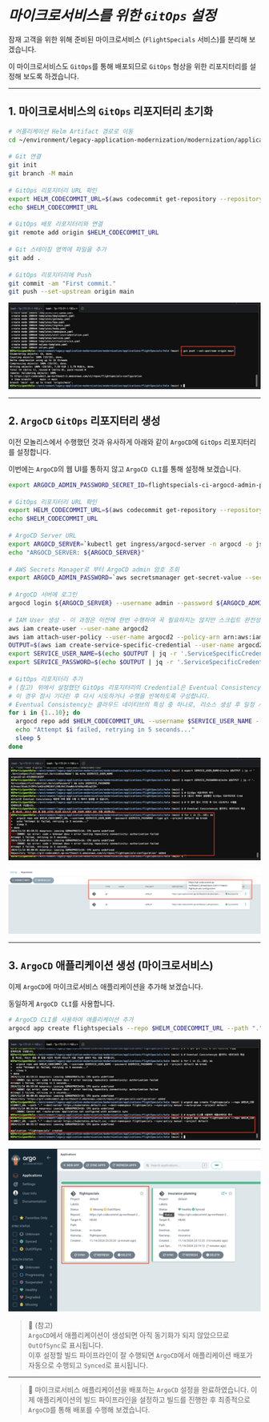 # ***마이크로서비스를 위한 `GitOps` 설정***

잠재 고객을 위한 위해 준비된 마이크로서비스 (`FlightSpecials` 서비스)를 분리해 보겠습니다.

이 마이크로서비스도 `GitOps`를 통해 배포되므로 `GitOps` 형상을 위한 리포지터리를 설정해 보도록 하겠습니다.

---

## 1. 마이크로서비스의 `GitOps` 리포지터리 초기화


```bash
# 어플리케이션 Helm Artifact 경로로 이동
cd ~/environment/legacy-application-modernization/modernization/applications/FlightSpecials/helm

# Git 연결
git init
git branch -M main

# GitOps 리포지터리 URL 확인
export HELM_CODECOMMIT_URL=$(aws codecommit get-repository --repository-name flightspecials-configuration --region ap-northeast-2 | grep -o '"cloneUrlHttp": "[^"]*' | grep -o '[^"]*$')
echo $HELM_CODECOMMIT_URL

# GitOps 배포 리포지터리와 연결
git remote add origin $HELM_CODECOMMIT_URL

# Git 스테이징 영역에 파일을 추가
git add .

# GitOps 리포지터리에 Push
git commit -am "First commit."
git push --set-upstream origin main
```

![GitOps 리포지터리 초기화](../../images/Microservices/FlightSpecials-GitOps-Repo-Init.png)

---

## 2. `ArgoCD` `GitOps` 리포지터리 생성

이전 모놀리스에서 수행했던 것과 유사하게 아래와 같이 `ArgoCD`에 `GitOps` 리포지터리를 설정합니다.

이번에는 `ArgoCD`의 웹 UI를 통하지 않고 `ArgoCD CLI`를 통해 설정해 보겠습니다.

```bash
export ARGOCD_ADMIN_PASSWORD_SECRET_ID=flightspecials-ci-argocd-admin-password

# GitOps 리포지터리 URL 확인
export HELM_CODECOMMIT_URL=$(aws codecommit get-repository --repository-name flightspecials-configuration --region ap-northeast-2 | grep -o '"cloneUrlHttp": "[^"]*' | grep -o '[^"]*$')
echo $HELM_CODECOMMIT_URL

# ArgoCD Server URL
export ARGOCD_SERVER=`kubectl get ingress/argocd-server -n argocd -o json | jq --raw-output '.status.loadBalancer.ingress[0].hostname'`
echo "ARGOCD_SERVER: ${ARGOCD_SERVER}"

# AWS Secrets Manager로 부터 ArgoCD admin 암호 조회
export ARGOCD_ADMIN_PASSWORD=`aws secretsmanager get-secret-value --secret-id $ARGOCD_ADMIN_PASSWORD_SECRET_ID --query SecretString --output text`

# ArgoCD 서버에 로그인
argocd login ${ARGOCD_SERVER} --username admin --password ${ARGOCD_ADMIN_PASSWORD} --insecure --grpc-web

# IAM User 생성 - 이 과정은 이전에 한번 수행하여 꼭 필요하지는 않지만 스크립트 완전성을 위해 추가
aws iam create-user --user-name argocd2
aws iam attach-user-policy --user-name argocd2 --policy-arn arn:aws:iam::aws:policy/AWSCodeCommitPowerUser
OUTPUT=$(aws iam create-service-specific-credential --user-name argocd2 --service-name codecommit.amazonaws.com)
export SERVICE_USER_NAME=$(echo $OUTPUT | jq -r '.ServiceSpecificCredential.ServiceUserName') && echo $SERVICE_USER_NAME
export SERVICE_PASSWORD=$(echo $OUTPUT | jq -r '.ServiceSpecificCredential.ServicePassword') && echo $SERVICE_PASSWORD

# GitOps 리포지터리 추가
# (참고) 위에서 설정했던 GitOps 리포지터리의 Credential은 Eventual Consistency 때문에 아래 명령 수행 시 에러가 발생할 수 있습니다.
# 이 경우 잠시 기다린 후 다시 시도하거나 수행을 반복하도록 구성합니다.
# Eventual Consistency는 클라우드 네이티브의 특성 중 하나로, 리소스 생성 후 일정 시간이 지나야 리소스가 사용 가능한 상태가 되는 것을 의미합니다. 
for i in {1..10}; do
  argocd repo add $HELM_CODECOMMIT_URL --username $SERVICE_USER_NAME --password $SERVICE_PASSWORD --type git --project default && break
  echo "Attempt $i failed, retrying in 5 seconds..."
  sleep 5
done
```

![ArgoCD GitOps 리포지터리 추가 CLI 명령](../../images/Microservices/FlightSpecials-ArgoCD-Add-Repo-CLI-Command.png)

![ArgoCD GitOps 리포지터리 추가 확인](../../images/Microservices/FlightSpecials-ArgoCD-Add-Repo-Success.png)

---

## 3. `ArgoCD` 애플리케이션 생성 (마이크로서비스)

이제 `ArgoCD`에 마이크로서비스 애플리케이션을 추가해 보겠습니다.

동일하게 `ArgoCD CLI`를 사용합니다.

```bash
# ArgoCD CLI를 사용하여 애플리케이션 추가
argocd app create flightspecials --repo $HELM_CODECOMMIT_URL --path "." --dest-server https://kubernetes.default.svc --dest-namespace flightspecials --sync-policy manual --project default
```

![ArgoCD 마이크로서비스 애플리케이션 생성 CLI 명령](../../images/Microservices/FlightSpecials-ArgoCD-Create-App-CLI-Command.png)

![Argocd 마이크로서비스 애플리케이션 생성 확인](../../images/Microservices/FlightSpecials-ArgoCD-Create-App-Success.png)

> 📒️ (참고)<br>
> `ArgoCD`에서 애플리케이션이 생성되면 아직 동기화가 되지 않았으므로 `OutOfSync`로 표시됩니다.<br>
> 이후 설정할 빌드 파이프라인이 잘 수행되면 `ArgoCD`에서 애플리케이션 배포가 자동으로 수행되고 `Synced`로 표시됩니다.

--- 

> 🎊 마이크로서비스 애플리케이션을 배포하는 `ArgoCD` 설정을 완료하였습니다. 이제 애플리케이션의 빌드 파이프라인을 설정하고 빌드를 진행한 후 최종적으로 `ArgoCD`를 통해 배포를 수행해 보겠습니다.
